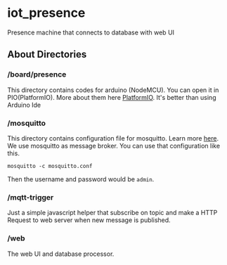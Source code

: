# iot_presence
Presence machine that connects to database with web UI

## About Directories

### /board/presence
This directory contains codes for arduino (NodeMCU). You can open it in PIO(PlatformIO). 
More about them here [PlatformIO](https://platformio.org/). It's better than using Arduino Ide

### /mosquitto
This directory contains configuration file for mosquitto. Learn more [here](https://mosquitto.org/).
We use mosquitto as message broker. You can use that configuration like this.
```
mosquitto -c mosquitto.conf
```
Then the username and password would be `admin`.

### /mqtt-trigger
Just a simple javascript helper that subscribe on topic and make a HTTP Request to web server
when new message is published.

### /web
The web UI and database processor.
